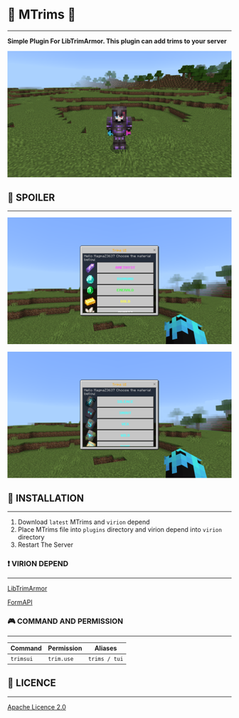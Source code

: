 # 🧥 MTrims 🎉
***
**Simple Plugin For LibTrimArmor. This plugin can add trims to your server**

![img.png](img.png)

## 🔰 SPOILER
***
![img_1.png](img_1.png)

![img_2.png](img_2.png)

## 💾 INSTALLATION
***
1. Download `latest` MTrims and `virion` depend
2. Place MTrims file into `plugins` directory and virion depend into `virion` directory
3. Restart The Server

### ❗ VIRION DEPEND
***
[LibTrimArmor](https://github.com/KRUNCHSHooT/LibTrimArmor)

[FormAPI](https://github.com/jojoe77777/FormAPI)

### 🎮 COMMAND AND PERMISSION
***

| Command   | Permission | Aliases       |
|-----------|------------|---------------|
| `trimsui` |    `trim.use`        | `trims / tui` |

## 📃 LICENCE
***
[Apache Licence 2.0](https://github.com/MagmaZ3637/MTrims?tab=Apache-2.0-1-ov-file#)
